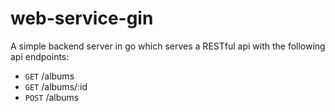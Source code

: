 # web-service-gin  

A simple backend server in go which serves a RESTful api with the following api endpoints:  
- `GET`   /albums
- `GET`   /albums/:id
- `POST`  /albums
